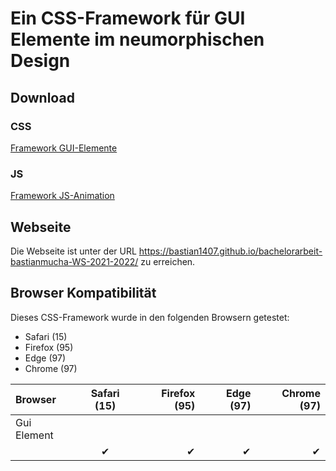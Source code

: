 # Ein CSS-Framework für GUI Elemente im neumorphischen Design

## Download

### CSS

[Framework GUI-Elemente](https://cdn.jsdelivr.net/gh/Bastian1407/bachelorarbeit-bastianmucha-WS-2021-2022@main/frameworks/gui_elemente.css)

### JS

[Framework JS-Animation](https://cdn.jsdelivr.net/gh/Bastian1407/bachelorarbeit-bastianmucha-WS-2021-2022@main/frameworks/animation.js)

## Webseite

Die Webseite ist unter der URL https://bastian1407.github.io/bachelorarbeit-bastianmucha-WS-2021-2022/ zu erreichen.

## Browser Kompatibilität
Dieses CSS-Framework wurde in den folgenden Browsern getestet:
- Safari (15)
- Firefox (95)
- Edge (97)
- Chrome (97)

| Browser | Safari (15) | Firefox (95) | Edge (97)| Chrome (97)|
|:------------------ |:------------------:| ------------------:|  ------------------:|  ------------------:|
| Gui Element ||  |  |  |
| | ✔ | ✔ | ✔ | ✔ |
